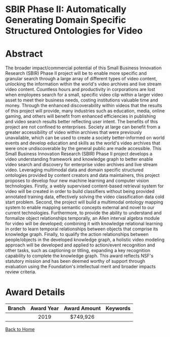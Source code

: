 
SBIR Phase II: Automatically Generating Domain Specific Structured Ontologies for Video
=======================================================================================

# Abstract


The broader impact/commercial potential of this Small Business Innovation Research (SBIR) Phase II project will be to enable more specific and granular search through a large array of different types of video content, unlocking the information within the world's video archives and live stream video content. Countless hours and productivity in corporations are lost when employees search for a small, specific video clip within a larger video asset to meet their business needs, costing institutions valuable time and money. Through the enhanced discoverability within videos that the results of this project will provide, many industries such as education, media, online gaming, and others will benefit from enhanced efficiencies in publishing and video search results better reflecting user intent. The benefits of this project are not confined to enterprises. Society at large can benefit from a greater accessibility of video within archives that were previously unavailable, which can be used to create a society better-informed on world events and develop education and skills as the world's video archives that were once undiscoverable by the general public are made accessible. This Small Business Innovation Research (SBIR) Phase II project develops a video understanding framework and knowledge graph to better enable video search and discovery for enterprise video archives and live stream video. Leveraging multimodal data and domain specific structured ontologies provided by content creators and data maintainers, this project proposes to develop four new machine learning and computer vision technologies. Firstly, a webly supervised content-based retrieval system for video will be created in order to build classifiers without being provided annotated training data, effectively solving the video classification data cold start problem. Second, the project will build a multimodal ontology mapping system to enable mapping semantic concepts external and novel to our current technologies. Furthermore, to provide the ability to understand and formalize object relationships temporally, an Allen interval algebra module for video will be developed; combining it with knowledge relational learning in order to learn temporal relationships between objects that comprise its knowledge graph. Finally, to qualify the action relationships between people/objects in the developed knowledge graph, a holistic video modeling approach will be developed and applied to action/event recognition and other tasks, such as captioning or titling, expanding a key recognition capability to complete the knowledge graph. This award reflects NSF's statutory mission and has been deemed worthy of support through evaluation using the Foundation's intellectual merit and broader impacts review criteria.  

# Award Details

|Branch|Award Year|Award Amount|Keywords|
| :---: | :---: | :---: | :---: |
||2019|$749,926||
  
  


[Back to Home](https://github.com/chrischow/dod_sbir_awards#459)
